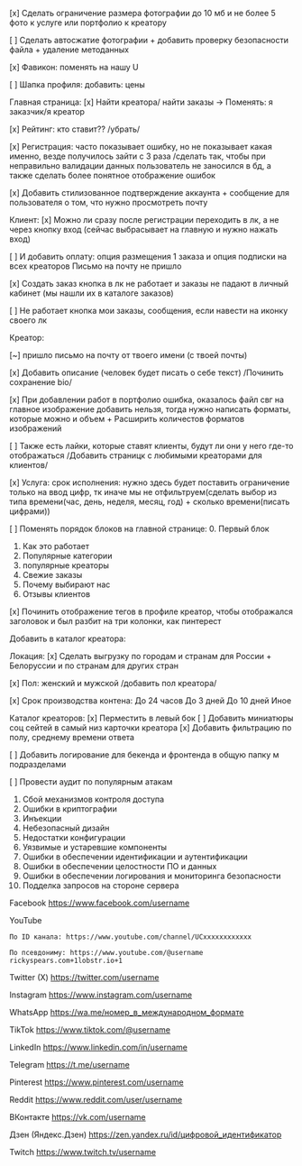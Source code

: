 [x] Сделать ограничение размера фотографии до 10 мб и не более 5 фото к услуге или портфолио к креатору

[ ] Сделать автосжатие фотографии + добавить проверку безопасности файла + удаление методанных

[x] Фавикон: поменять на нашу U

[ ] Шапка профиля: добавить: цены

Главная страница:
[x] Найти креатора/ найти заказы -> Поменять: я заказчик/я креатор

[x] Рейтинг: кто ставит?? /убрать/

[x] Регистрация: часто показывает ошибку, но не показывает какая именно, везде получилось зайти с 3 раза /сделать так, чтобы при неправильно валидации данных пользователь не заносился в бд, а также сделать более понятное отображение ошибок

[x] Добавить стилизованное подтверждение аккаунта + сообщение для пользователя о том, что нужно просмотреть почту

Клиент: 
[x] Можно ли сразу после регистрации переходить в лк, а не через кнопку вход (сейчас выбрасывает на главную и нужно нажать вход)

[ ] И добавить оплату: опция размещения 1 заказа и опция подписки на всех креаторов
Письмо на почту не пришло

[x] Создать заказ кнопка в лк не работает и заказы не падают в личный кабинет (мы нашли их в каталоге заказов)

[ ] Не работает кнопка мои заказы, сообщения, если навести на иконку своего лк

Креатор:

[~] пришло письмо на почту от твоего имени (с твоей почты)

[x] Добавить описание (человек будет писать о себе текст) /Починить сохранение bio/

[x] При добавлении работ в портфолио ошибка, оказалось файл свг на главное изображение добавить нельзя, тогда нужно написать форматы, которые можно и объем + Расширить количестов форматов изображений

[ ] Также есть лайки, которые ставят клиенты, будут ли они у него где-то отображаться /Добавить страницк с любимыми креаторами для клиентов/

[x] Услуга: срок исполнения: нужно здесь будет поставить ограничение только на ввод цифр, тк иначе мы не отфильтруем(сделать выбор из типа времени(час, день, неделя, месяц, год) + сколько времени(писать цифрами))



[ ] Поменять порядок блоков на главной странице:
0. Первый блок
1. Как это работает
2. Популярные категории 
3. популярные креаторы
4. Свежие заказы
5. Почему выбирают нас
6. Отзывы клиентов

[x] Починить отображение тегов в профиле креатор, чтобы отображался заголовок и был разбит на три колонки, как пинтерест

Добавить в каталог креатора:

Локация: 
[x] Сделать выгрузку по городам и странам для России + Белоруссии и по странам для других стран

[x] Пол: женский и мужской /добавить пол креатора/


[x] Срок производства контена:
До 24 часов
До 3 дней
До 10 дней
Иное

Каталог креаторов:
[x] Перместить в левый бок
[ ] Добавить миниатюры соц сейтей в самый низ карточки креатора
[x] Добавить фильтрацию по полу, среднему времени ответа

[ ] Добавить логирование для бекенда и фронтенда в общую папку м подразделами

[ ] Провести аудит по популярным атакам
1. Сбой механизмов контроля доступа
2. Ошибки в криптографии
3. Инъекции
4. Небезопасный дизайн
5. Недостатки конфигурации
6. Уязвимые и устаревшие компоненты
7. Ошибки в обеспечении идентификации и аутентификации
8. Ошибки в обеспечении целостности ПО и данных
9. Ошибки в обеспечении логирования и мониторинга безопасности
10. Подделка запросов на стороне сервера

Facebook
https://www.facebook.com/username

YouTube

    По ID канала: https://www.youtube.com/channel/UCxxxxxxxxxxxx

    По псевдониму: https://www.youtube.com/@username
    rickyspears.com+1lobstr.io+1

Twitter (X)
https://twitter.com/username

Instagram
https://www.instagram.com/username

WhatsApp
https://wa.me/номер_в_международном_формате

TikTok
https://www.tiktok.com/@username

LinkedIn
https://www.linkedin.com/in/username

Telegram
https://t.me/username

Pinterest
https://www.pinterest.com/username

Reddit
https://www.reddit.com/user/username

ВКонтакте
https://vk.com/username

Дзен (Яндекс.Дзен)
https://zen.yandex.ru/id/цифровой_идентификатор

Twitch
https://www.twitch.tv/username